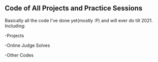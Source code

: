 ## Code of All Projects and Practice Sessions

Basically all the code I've done yet(mostly :P) and will ever do till 2021. Including:

-Projects

-Online Judge Solves

-Other Codes
